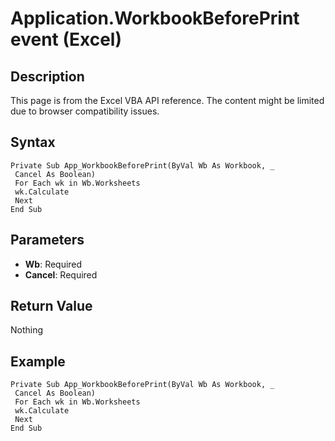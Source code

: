 # Application.WorkbookBeforePrint event (Excel)

## Description
This page is from the Excel VBA API reference. The content might be limited due to browser compatibility issues.

## Syntax
```vba
Private Sub App_WorkbookBeforePrint(ByVal Wb As Workbook, _ 
 Cancel As Boolean) 
 For Each wk in Wb.Worksheets 
 wk.Calculate 
 Next 
End Sub
```

## Parameters
- **Wb**: Required
- **Cancel**: Required

## Return Value
Nothing

## Example
```vba
Private Sub App_WorkbookBeforePrint(ByVal Wb As Workbook, _ 
 Cancel As Boolean) 
 For Each wk in Wb.Worksheets 
 wk.Calculate 
 Next 
End Sub
```

